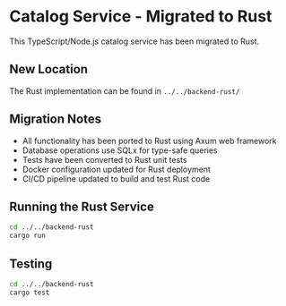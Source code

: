 # Catalog Service - Migrated to Rust

This TypeScript/Node.js catalog service has been migrated to Rust.

## New Location

The Rust implementation can be found in `../../backend-rust/`

## Migration Notes

- All functionality has been ported to Rust using Axum web framework
- Database operations use SQLx for type-safe queries
- Tests have been converted to Rust unit tests
- Docker configuration updated for Rust deployment
- CI/CD pipeline updated to build and test Rust code

## Running the Rust Service

```bash
cd ../../backend-rust
cargo run
```

## Testing

```bash
cd ../../backend-rust
cargo test
```
